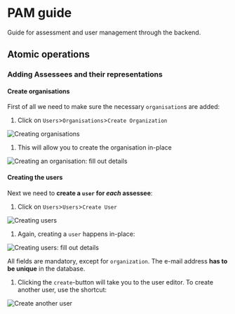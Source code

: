 # PAM guide

Guide for assessment and user management through the backend.

## Atomic operations

### Adding Assessees and their representations

#### Create organisations

First of all we need to make sure the necessary `organisation`s are added:

1. Click on `Users`>`Organisations`>`Create Organization`

  ![Creating organisations](https://www.evernote.com/shard/s59/sh/56830830-76ae-4803-8760-0a3b12719f72/1ea1d92d2f0321c7edc7d88b76876a79/res/f40e6560-a000-4602-857d-42a74baacda2/skitch.png)

1. This will allow you to create the organisation in-place
  
  ![Creating an organisation: fill out details](https://www.evernote.com/shard/s59/sh/070cc1c5-6348-47eb-b4f2-bf997196d353/6ab50c182f1b53a2982971091598f388/res/fc77f1ff-071f-4352-b504-304235afacdf/skitch.png)
  
#### Creating the users

Next we need to **create a `user` for _each_ assessee**:

1. Click on `Users`>`Users`>`Create User`

  ![Creating users](https://www.evernote.com/shard/s59/sh/649ac075-3a9d-43a1-8eaa-be3b766dd2a3/3567e1d3202b9ffde9c9c73a406a84a1/res/9f5f82ce-c739-4a66-8da5-04dcd8fe0448/skitch.png)
  
1. Again, creating a `user` happens in-place:
 
  ![Creating users: fill out details](https://www.evernote.com/shard/s59/sh/09cd1198-36d5-4a65-be58-ffa4a9e203db/da5e35bbb3e488e0097c1cd1e0fa7912/res/c88680a4-e870-4600-808f-c31e24ee11ef/skitch.png)

  All fields are mandatory, except for `organization`. The e-mail address **has to be unique** in the database.
  
1. Clicking the `create`-button will take you to the user editor. To create another user, use the shortcut:

  ![Create another user](https://www.evernote.com/shard/s59/sh/4bb2421c-d0c4-468a-9fd0-07c9b2ff16d9/265bd955a81d35a500efe0c67a79fc29/res/b8c47a3e-854b-4215-ac1c-959e897c3f1b/skitch.png)
